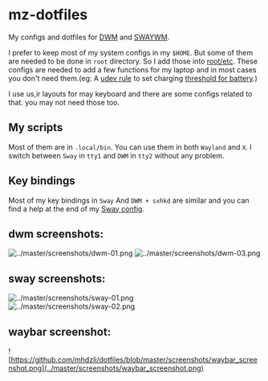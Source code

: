 # mz-dotfiles
My configs and dotfiles for [DWM](https://github.com/mhdzli/dwm) and [SWAYWM](https://swaywm.org/).

I prefer to keep most of my system configs in my `$HOME`. But some of them are needed to be done in `root` directory. So I add those into [root/etc](../../tree/master/src/root/etc). These configs are needed to add a few functions for my laptop and in most cases you don't need them.(eg: A [udev rule](../master/src/root/etc/udev/rules.d/99_battery_threshold.rules) to set charging [threshold for battery](https://fosstodon.org/@mzeinali/103684222479793025).)

I use us,ir layouts for may keyboard and there are some configs related to that. you may not need those too.

## My scripts
Most of them are in `.local/bin`. You can use them in both `Wayland` and `X`. I switch between `Sway` in `tty1` and `DWM` in `tty2` without any problem. 

## Key bindings

Most of my key bindings in `Sway` And `DWM + sxhkd` are similar and you can find a help at the end of my [Sway config](../master/src/.config/sway/config).

## dwm screenshots:

![../master/screenshots/dwm-01.png](../master/screenshots/dwm-01.png)
![../master/screenshots/dwm-03.png](../master/screenshots/dwm-03.png)

## sway screenshots:

![../master/screenshots/sway-01.png](../master/screenshots/sway-01.png)
![../master/screenshots/sway-02.png](../master/screenshots/sway-02.png)

## waybar screenshot:
![https://github.com/mhdzli/dotfiles/blob/master/screenshots/waybar_screenshot.png](../master/screenshots/waybar_screenshot.png)

